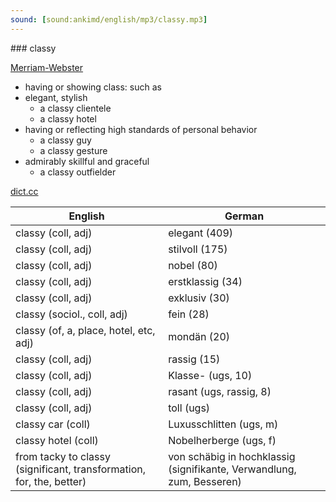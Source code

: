 ```yaml
---
sound: [sound:ankimd/english/mp3/classy.mp3]
---
```


\### classy

[Merriam-Webster](https://www.merriam-webster.com/dictionary/classy)

- having or showing class: such as
- elegant, stylish
    - a classy clientele
    - a classy hotel
- having or reflecting high standards of personal behavior
    - a classy guy
    - a classy gesture
- admirably skillful and graceful
    - a classy outfielder

[dict.cc](https://www.dict.cc/classy)

| English        | German       |
| -------------- | ------------ |
| classy (coll, adj) | elegant (409) |
| classy (coll, adj) | stilvoll (175) |
| classy (coll, adj) | nobel (80) |
| classy (coll, adj) | erstklassig (34) |
| classy (coll, adj) | exklusiv (30) |
| classy (sociol., coll, adj) | fein (28) |
| classy (of, a, place, hotel, etc, adj) | mondän (20) |
| classy (coll, adj) | rassig (15) |
| classy (coll, adj) | Klasse- (ugs, 10) |
| classy (coll, adj) | rasant (ugs, rassig, 8) |
| classy (coll, adj) | toll (ugs) |
| classy car (coll) | Luxusschlitten (ugs, m) |
| classy hotel (coll) | Nobelherberge (ugs, f) |
| from tacky to classy (significant, transformation, for, the, better) | von schäbig in hochklassig (signifikante, Verwandlung, zum, Besseren) |
